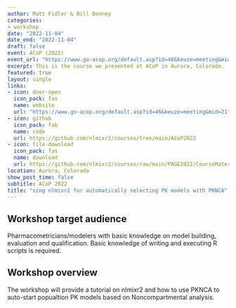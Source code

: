 ```yaml
---
author: Matt Fidler & Bill Denney
categories:
- workshop
date: "2022-11-04"
date_end: "2022-11-04"
draft: false
event: ACoP (2022)
event_url: "https://www.go-acop.org/default.asp?id=46&keuze=meeting&mid=21"
excerpt: This is the course we presented at ACoP in Aurora, Colorado.
featured: true
layout: single
links:
- icon: door-open
  icon_pack: fas
  name: website
  url: "https://www.go-acop.org/default.asp?id=46&keuze=meeting&mid=21"
- icon: github
  icon_pack: fab
  name: code
  url: https://github.com/nlmixr2/courses/tree/main/ACoP2022
- icon: file-download
  icon_pack: fas
  name: download
  url: https://github.com/nlmixr2/courses/raw/main/PAGE2022/CourseMaterial.zip
location: Aurora, Colorado
show_post_time: false
subtitle: ACoP 2022
title: "sing nlmixr2 for automatically selecting PK models with PKNCA"
---
```


## Workshop target audience

Pharmacometricians/modelers with basic knowledge on model building, evaluation and qualification. Basic knowledge of writing and executing R scripts is required.

## Workshop overview

The workshop will provide a tutorial on nlmixr2 and how to use PKNCA
to auto-start popualtion PK models based on Noncompartmental analysis.
